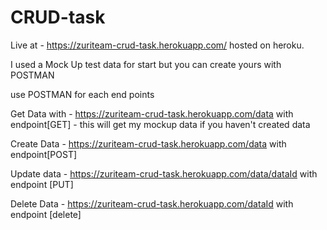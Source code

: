 # CRUD-task

Live at - https://zuriteam-crud-task.herokuapp.com/  hosted on heroku.

I used a Mock Up test data for start but you can create yours with POSTMAN

use POSTMAN for each end points

Get Data with - https://zuriteam-crud-task.herokuapp.com/data  with endpoint[GET] - this will get my mockup data if you haven't created data

Create Data - https://zuriteam-crud-task.herokuapp.com/data with endpoint[POST]

Update data - https://zuriteam-crud-task.herokuapp.com/data/dataId with endpoint [PUT]

Delete Data - https://zuriteam-crud-task.herokuapp.com/dataId with endpoint [delete]





